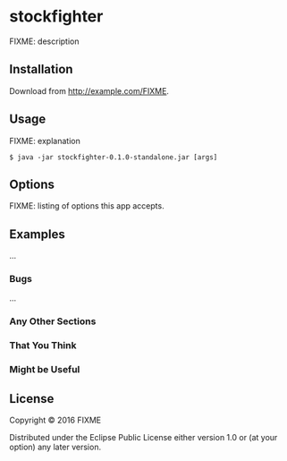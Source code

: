 # stockfighter

FIXME: description

## Installation

Download from http://example.com/FIXME.

## Usage

FIXME: explanation

    $ java -jar stockfighter-0.1.0-standalone.jar [args]

## Options

FIXME: listing of options this app accepts.

## Examples

...

### Bugs

...

### Any Other Sections
### That You Think
### Might be Useful

## License

Copyright © 2016 FIXME

Distributed under the Eclipse Public License either version 1.0 or (at
your option) any later version.
